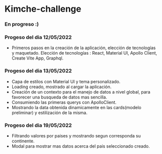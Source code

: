# Kimche-challenge


### En progreso :) 

### Progeso del dia 12/05/2022
  - Primeros pasos en la creación de la aplicación, elección de tecnologías y maquetado.
  Elección de tecnologías :
  React, Material UI, Apollo Client, Create Vite App, Graphql.

### Progeso del dia 13/05/2022
  - Capa de estilos con Material UI y tema personalizado.
  - Loading creado, mostrado al cargar la aplicación.
  - Creación de un contexto para el manejo de datos a nivel global, para favorecer una busqueda de datos mas sencilla.
  - Consumiendo las primeras querys con ApolloClient.
  - Mostrando la data obtenida dinamicamente en las cards(modelo preliminar) y estilización de la misma.

### Progeso del dia 19/05/2022
  - Filtrando valores por paises y mostrando segun corresponda su continente.
  - Modal para mostrar mas datos acerca del pais seleccionado creado.

